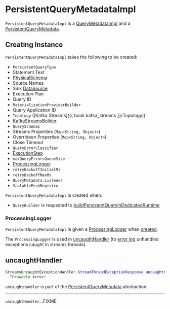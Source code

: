 # PersistentQueryMetadataImpl

`PersistentQueryMetadataImpl` is a [QueryMetadataImpl](QueryMetadataImpl.md) and a [PersistentQueryMetadata](PersistentQueryMetadata.md).

## Creating Instance

`PersistentQueryMetadataImpl` takes the following to be created:

* <span id="persistentQueryType"> `PersistentQueryType`
* <span id="statementString"> Statement Text
* <span id="schema"> [PhysicalSchema](PhysicalSchema.md)
* <span id="sourceNames"> Source Names
* <span id="sinkDataSource"> Sink [DataSource](DataSource.md)
* <span id="executionPlan"> Execution Plan
* <span id="id"> Query ID
* <span id="materializationProviderBuilder"> `MaterializationProviderBuilder`
* <span id="queryApplicationId"> Query Application ID
* <span id="topology"> `Topology` ([Kafka Streams]({{ book.kafka_streams }}/Topology))
* <span id="kafkaStreamsBuilder"> [KafkaStreamsBuilder](KafkaStreamsBuilder.md)
* <span id="schemas"> `QuerySchemas`
* <span id="streamsProperties"> Streams Properties (`Map<String, Object>`)
* <span id="overriddenProperties"> Overrideen Properties (`Map<String, Object>`)
* <span id="closeTimeout"> Close Timeout
* <span id="errorClassifier"> `QueryErrorClassifier`
* <span id="physicalPlan"> [ExecutionStep](ExecutionStep.md)
* <span id="maxQueryErrorsQueueSize"> `maxQueryErrorsQueueSize`
* [ProcessingLogger](#processingLogger)
* <span id="retryBackoffInitialMs"> `retryBackoffInitialMs`
* <span id="retryBackoffMaxMs"> `retryBackoffMaxMs`
* <span id="listener"> `QueryMetadata.Listener`
* <span id="scalablePushRegistry"> `ScalablePushRegistry`

`PersistentQueryMetadataImpl` is created when:

* `QueryBuilder` is requested to [buildPersistentQueryInDedicatedRuntime](QueryBuilder.md#buildPersistentQueryInDedicatedRuntime)

### <span id="processingLogger"><span id="getProcessingLogger"> ProcessingLogger

`PersistentQueryMetadataImpl` is given a [ProcessingLogger](processing-log/ProcessingLogger.md) when [created](#creating-instance).

The `ProcessingLogger` is used in [uncaughtHandler](#uncaughtHandler) (to [error log](processing-log/ProcessingLogger.md#error) unhandled exceptions caught in streams threads).

## <span id="uncaughtHandler"> uncaughtHandler

```java
StreamsUncaughtExceptionHandler.StreamThreadExceptionResponse uncaughtHandler(
  Throwable error)
```

`uncaughtHandler` is part of the [PersistentQueryMetadata](PersistentQueryMetadata.md#uncaughtHandler) abstraction.

---

`uncaughtHandler`...FIXME
